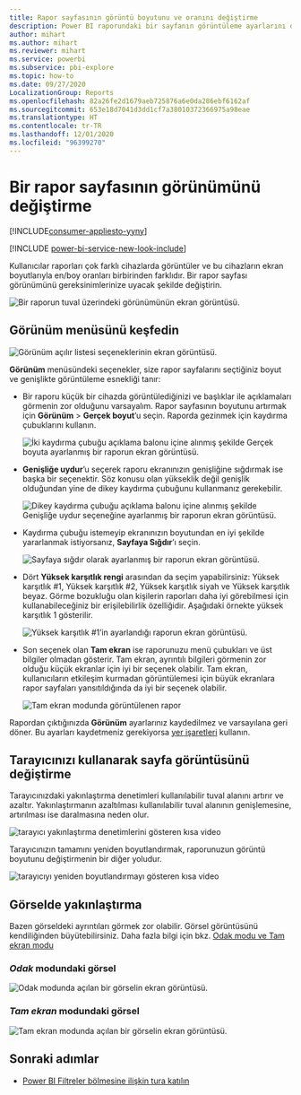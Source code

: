 ```yaml
---
title: Rapor sayfasının görüntü boyutunu ve oranını değiştirme
description: Power BI raporundaki bir sayfanın görüntüleme ayarlarını değiştirme
author: mihart
ms.author: mihart
ms.reviewer: mihart
ms.service: powerbi
ms.subservice: pbi-explore
ms.topic: how-to
ms.date: 09/27/2020
LocalizationGroup: Reports
ms.openlocfilehash: 82a26fe2d1679aeb725876a6e0da286ebf6162af
ms.sourcegitcommit: 653e18d7041d3dd1cf7a38010372366975a98eae
ms.translationtype: HT
ms.contentlocale: tr-TR
ms.lasthandoff: 12/01/2020
ms.locfileid: "96399270"
---
```

# <a name="change-the-display-of-a-report-page"></a>Bir rapor sayfasının görünümünü değiştirme

[!INCLUDE[consumer-appliesto-yyny](../includes/consumer-appliesto-yyny.md)]

[!INCLUDE [power-bi-service-new-look-include](../includes/power-bi-service-new-look-include.md)]

Kullanıcılar raporları çok farklı cihazlarda görüntüler ve bu cihazların ekran boyutlarıyla en/boy oranları birbirinden farklıdır. Bir rapor sayfası görünümünü gereksinimlerinize uyacak şekilde değiştirin.

![Bir raporun tuval üzerindeki görünümünün ekran görüntüsü.](media/end-user-report-view/power-bi-canvas.png)

## <a name="explore-the-view-menu"></a>Görünüm menüsünü keşfedin

![Görünüm açılır listesi seçeneklerinin ekran görüntüsü.](media/end-user-report-view/power-bi-menu-view.png)


**Görünüm** menüsündeki seçenekler, size rapor sayfalarını seçtiğiniz boyut ve genişlikte görüntüleme esnekliği tanır:

- Bir raporu küçük bir cihazda görüntülediğinizi ve başlıklar ile açıklamaları görmenin zor olduğunu varsayalım.  Rapor sayfasının boyutunu artırmak için **Görünüm** > **Gerçek boyut**’u seçin. Raporda gezinmek için kaydırma çubuklarını kullanın.

    ![İki kaydırma çubuğu açıklama balonu içine alınmış şekilde Gerçek boyuta ayarlanmış bir raporun ekran görüntüsü.](media/end-user-report-view/power-bi-view-actual.png)

- **Genişliğe uydur**’u seçerek raporu ekranınızın genişliğine sığdırmak ise başka bir seçenektir. Söz konusu olan yükseklik değil genişlik olduğundan yine de dikey kaydırma çubuğunu kullanmanız gerekebilir.

  ![Dikey kaydırma çubuğu açıklama balonu içine alınmış şekilde Genişliğe uydur seçeneğine ayarlanmış bir raporun ekran görüntüsü.](media/end-user-report-view/power-bi-view-width.png)

- Kaydırma çubuğu istemeyip ekranınızın boyutundan en iyi şekilde yararlanmak istiyorsanız, **Sayfaya Sığdır**’ı seçin.

   ![Sayfaya sığdır olarak ayarlanmış bir raporun ekran görüntüsü.](media/end-user-report-view/power-bi-view-fit.png)

- Dört **Yüksek karşıtlık rengi** arasından da seçim yapabilirsiniz: Yüksek karşıtlık #1, Yüksek karşıtlık #2, Yüksek karşıtlık siyah ve Yüksek karşıtlık beyaz. Görme bozukluğu olan kişilerin raporları daha iyi görebilmesi için kullanabileceğiniz bir erişilebilirlik özelliğidir. Aşağıdaki örnekte yüksek karşıtlık 1 gösterilir. 

    ![Yüksek karşıtlık #1’in ayarlandığı raporun ekran görüntüsü.](media/end-user-report-view/power-bi-contrast1.png)

- Son seçenek olan **Tam ekran** ise raporunuzu menü çubukları ve üst bilgiler olmadan gösterir. Tam ekran, ayrıntılı bilgileri görmenin zor olduğu küçük ekranlar için iyi bir seçenek olabilir.  Tam ekran, kullanıcıların etkileşim kurmadan görüntülemesi için büyük ekranlara rapor sayfaları yansıtıldığında da iyi bir seçenek olabilir.  

    ![Tam ekran modunda görüntülenen rapor](media/end-user-report-view/power-bi-full-screen.png)

Rapordan çıktığınızda **Görünüm** ayarlarınız kaydedilmez ve varsayılana geri döner. Bu ayarları kaydetmeniz gerekiyorsa [yer işaretleri](end-user-bookmarks.md) kullanın.

## <a name="use-your-browser-to-change-page-display"></a>Tarayıcınızı kullanarak sayfa görüntüsünü değiştirme

Tarayıcınızdaki yakınlaştırma denetimleri kullanılabilir tuval alanını artırır ve azaltır. Yakınlaştırmanın azaltılması kullanılabilir tuval alanının genişlemesine, artırılması ise daralmasına neden olur. 

![tarayıcı yakınlaştırma denetimlerini gösteren kısa video](media/end-user-report-view/power-bi-zoom.png)

Tarayıcınızın tamamını yeniden boyutlandırmak, raporunuzun görüntü boyutunu değiştirmenin bir diğer yoludur. 

![tarayıcıyı yeniden boyutlandırmayı gösteren kısa video](media/end-user-report-view/power-bi-resize-browser.gif)

## <a name="zoom-in-on-a-visual"></a>Görselde yakınlaştırma
Bazen görseldeki ayrıntıları görmek zor olabilir. Görsel görüntüsünü kendiliğinden büyütebilirsiniz. Daha fazla bilgi için bkz. [Odak modu ve Tam ekran modu](end-user-focus.md)

### <a name="a-visual-in-focus-mode"></a>*Odak* modundaki görsel

![Odak modunda açılan bir görselin ekran görüntüsü.](media/end-user-report-view/power-bi-focus.png)

### <a name="a-visual-in-full-screen-mode"></a>*Tam ekran* modundaki görsel
![Tam ekran modunda açılan bir görselin ekran görüntüsü.](media/end-user-report-view/power-bi-full-screen.png)

## <a name="next-steps"></a>Sonraki adımlar

* [Power BI Filtreler bölmesine ilişkin tura katılın](end-user-report-filter.md)